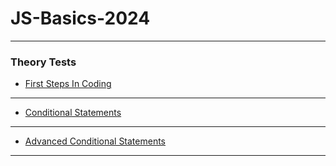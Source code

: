 # JS-Basics-2024

---

### Theory Tests

- [First Steps In Coding](https://forms.gle/25rLTRDrtNyrmQFE9)

---

- [Conditional Statements](https://forms.gle/zDFLsHgNgrU6pBw19)

---

- [Advanced Conditional Statements](https://forms.gle/GXooFBjDRc52fLF96)

---
